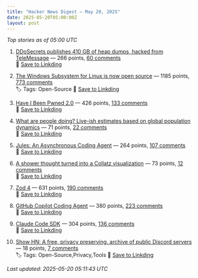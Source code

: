 ```yaml
---
title: "Hacker News Digest – May 20, 2025"
date: 2025-05-20T05:00:00Z
layout: post
---
```


*Top stories as of 05:00 UTC*

1. [DDoSecrets publishes 410 GB of heap dumps, hacked from TeleMessage](https://micahflee.com/ddosecrets-publishes-410-gb-of-heap-dumps-hacked-from-telemessages-archive-server/) — 266 points, [60 comments](https://news.ycombinator.com/item?id=44036647)  
   🔗 [Save to Linkding](https://bookmark.syazarilasyraf.com/bookmarks/new?url=https%3A%2F%2Fmicahflee.com%2Fddosecrets-publishes-410-gb-of-heap-dumps-hacked-from-telemessages-archive-server%2F&title=DDoSecrets%20publishes%20410%20GB%20of%20heap%20dumps%2C%20hacked%20from%20TeleMessage&tags=)

2. [The Windows Subsystem for Linux is now open source](https://blogs.windows.com/windowsdeveloper/2025/05/19/the-windows-subsystem-for-linux-is-now-open-source/) — 1185 points, [773 comments](https://news.ycombinator.com/item?id=44031385)  
   🏷️ Tags: Open-Source
   🔗 [Save to Linkding](https://bookmark.syazarilasyraf.com/bookmarks/new?url=https%3A%2F%2Fblogs.windows.com%2Fwindowsdeveloper%2F2025%2F05%2F19%2Fthe-windows-subsystem-for-linux-is-now-open-source%2F&title=The%20Windows%20Subsystem%20for%20Linux%20is%20now%20open%20source&tags=Open-Source)

3. [Have I Been Pwned 2.0](https://www.troyhunt.com/have-i-been-pwned-2-0-is-now-live/) — 426 points, [133 comments](https://news.ycombinator.com/item?id=44035158)  
   🔗 [Save to Linkding](https://bookmark.syazarilasyraf.com/bookmarks/new?url=https%3A%2F%2Fwww.troyhunt.com%2Fhave-i-been-pwned-2-0-is-now-live%2F&title=Have%20I%20Been%20Pwned%202.0&tags=)

4. [What are people doing? Live-ish estimates based on global population dynamics](https://humans.maxcomperatore.com/) — 71 points, [22 comments](https://news.ycombinator.com/item?id=44036900)  
   🔗 [Save to Linkding](https://bookmark.syazarilasyraf.com/bookmarks/new?url=https%3A%2F%2Fhumans.maxcomperatore.com%2F&title=What%20are%20people%20doing%3F%20Live-ish%20estimates%20based%20on%20global%20population%20dynamics&tags=)

5. [Jules: An Asynchronous Coding Agent](https://jules.google/) — 264 points, [107 comments](https://news.ycombinator.com/item?id=44034918)  
   🔗 [Save to Linkding](https://bookmark.syazarilasyraf.com/bookmarks/new?url=https%3A%2F%2Fjules.google%2F&title=Jules%3A%20An%20Asynchronous%20Coding%20Agent&tags=)

6. [A shower thought turned into a Collatz visualization](https://abstractnonsense.com/collatz/) — 73 points, [12 comments](https://news.ycombinator.com/item?id=44036716)  
   🔗 [Save to Linkding](https://bookmark.syazarilasyraf.com/bookmarks/new?url=https%3A%2F%2Fabstractnonsense.com%2Fcollatz%2F&title=A%20shower%20thought%20turned%20into%20a%20Collatz%20visualization&tags=)

7. [Zod 4](https://zod.dev/v4) — 631 points, [190 comments](https://news.ycombinator.com/item?id=44030850)  
   🔗 [Save to Linkding](https://bookmark.syazarilasyraf.com/bookmarks/new?url=https%3A%2F%2Fzod.dev%2Fv4&title=Zod%204&tags=)

8. [GitHub Copilot Coding Agent](https://github.blog/changelog/2025-05-19-github-copilot-coding-agent-in-public-preview/) — 380 points, [223 comments](https://news.ycombinator.com/item?id=44031432)  
   🔗 [Save to Linkding](https://bookmark.syazarilasyraf.com/bookmarks/new?url=https%3A%2F%2Fgithub.blog%2Fchangelog%2F2025-05-19-github-copilot-coding-agent-in-public-preview%2F&title=GitHub%20Copilot%20Coding%20Agent&tags=)

9. [Claude Code SDK](https://docs.anthropic.com/en/docs/claude-code/sdk) — 304 points, [136 comments](https://news.ycombinator.com/item?id=44032777)  
   🔗 [Save to Linkding](https://bookmark.syazarilasyraf.com/bookmarks/new?url=https%3A%2F%2Fdocs.anthropic.com%2Fen%2Fdocs%2Fclaude-code%2Fsdk&title=Claude%20Code%20SDK&tags=)

10. [Show HN: A free, privacy preserving, archive of public Discord servers](https://searchcord.io) — 18 points, [7 comments](https://news.ycombinator.com/item?id=44037319)  
   🏷️ Tags: Open-Source,Privacy,Tools
   🔗 [Save to Linkding](https://bookmark.syazarilasyraf.com/bookmarks/new?url=https%3A%2F%2Fsearchcord.io&title=Show%20HN%3A%20A%20free%2C%20privacy%20preserving%2C%20archive%20of%20public%20Discord%20servers&tags=Open-Source,Privacy,Tools)


_Last updated: 2025-05-20 05:11:43 UTC_
